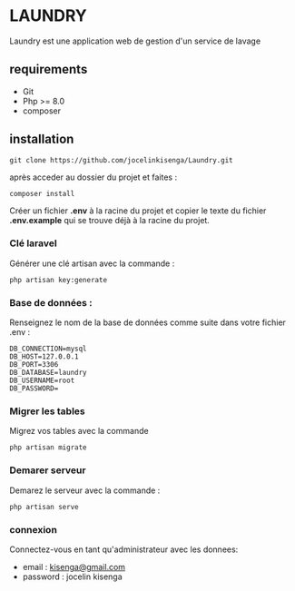 # LAUNDRY

<p>Laundry est une application web de gestion d'un service de lavage</p>

## requirements

* Git
* Php >= 8.0
* composer
  
## installation

```
git clone https://github.com/jocelinkisenga/Laundry.git

```
après acceder au dossier du projet et faites :

```
composer install
```




Créer un fichier <strong>.env</strong> à la racine du projet et copier le texte du fichier <strong>.env.example</strong> qui se trouve déjà à la racine du projet. </br>

### Clé laravel
Générer une clé artisan avec la commande :

```
php artisan key:generate

```

### Base de données :

Renseignez le nom de la base de données comme suite dans votre fichier .env :

```
DB_CONNECTION=mysql
DB_HOST=127.0.0.1
DB_PORT=3306
DB_DATABASE=laundry
DB_USERNAME=root
DB_PASSWORD=

```
### Migrer les tables

Migrez vos tables avec la commande

```
php artisan migrate

```
### Demarer serveur

Demarez le serveur avec la commande :
```
php artisan serve
```

### connexion 

Connectez-vous en tant qu'administrateur avec les donnees:

* email : kisenga@gmail.com </br>
* password : jocelin kisenga
 
